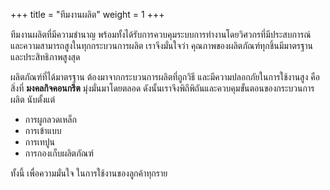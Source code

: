 +++
title = "ทีมงานผลิต"
weight = 1
+++

ทีมงานผลิตที่มีความชำนาญ พร้อมทั้งได้รับการควบคุมระบบการทำงานโดยวิศวกรที่มีประสบการณ์ และความสามารถสูงในทุกกระบวนการผลิต เราจึงมั่นใจว่า คุณภาพของผลิตภัณฑ์ทุกชิ้นมีมาตรฐานและประสิทธิภาพสูงสุด

ผลิตภัณฑ์ที่ได้มาตรฐาน ต้องมาจากกระบวนการผลิตที่ถูกวิธี และมีความปลอกภัยในการใช้งานสูง คือสิ่งที่ **มงคลกิจคอนกรีต** มุ่งมั่นมาโดยตลอด ดังนั้นเราจึงพิถีพิถันและควบคุมขั้นตอนของกระบวนการผลิต นับตั้งแต่

- การผูกลวดเหล็ก
- การเข้าแบบ
- การเทปูน
- การกองเก็บผลิตภัณฑ์

ทั้งนี้ เพื่อความมั่นใจ ในการใช้งานของลูกค้าทุกราย

